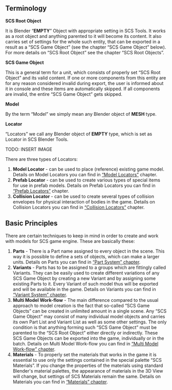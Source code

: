 ## Terminology

**SCS Root Object**

It is Blender “**EMPTY**” Object with appropriate setting in SCS Tools. It works as a root object and anything parented to it will become its content. It also carries set of settings for the whole such entity, that can be exported in a result as a “SCS Game Object” (see the chapter “SCS Game Object” below). For more details on “SCS Root Object” see the chapter “SCS Root Objects”.


**SCS Game Object**

This is a general term for a unit, which consists of properly set “SCS Root Object” and its valid content. If one or more components from this entity are for any reason considered invalid during export, the user is informed about it in console and these items are automatically skipped. If all components are invalid, the entire “SCS Game Object” gets skipped.


**Model**

By the term “Model” we simply mean any Blender object of **MESH** type.


**Locator**

“Locators” we call any Blender object of **EMPTY** type, which is set as Locator in SCS Blender Tools.

TODO: INSERT IMAGE

There are three types of Locators:

1. **Model Locator** - can be used to place (reference) existing game model. Details on Model Locators you can find in [“Model Locators”](URL) chapter.
2. **Prefab Locator** - can be used to create various types of special items for use in prefab models. Details on Prefab Locators you can find in [“Prefab Locators”](URL) chapter.
3. **Collision Locator** - can be used to create several types of collision envelopes for physical interaction of bodies in the game. Details on Collision Locators you can find in [“Collision Locators”](URL) chapter.


## Basic Principles

There are certain techniques to keep in mind in order to create and work with models for SCS game engine. These are basically these:

1. **Parts** - There is a Part name assigned to every object in the scene. This way it is possible to define a sets of objects, which can make a larger units. Details on Parts you can find in [“Part System” chapter](URL).
2. **Variants** - Parts has to be assigned to a groups which are fittingly called Variants. They can be easily used to create different variations of any SCS Game Object by creating a new Variant and by assigning some existing Parts to it. Every Variant of such model thus will be exported and will be available in the game. Details on Variants you can find in [“Variant System” chapter](URL).
3. **Multi Model Work-flow** - The main difference compared to the usual approach to model creation is the fact that so-called “SCS Game Objects” can be created in unlimited amount in a single scene. Any “SCS Game Object” may consist of many individual model objects and carries its own Part List and Variant List as well as some other settings. The only condition is that anything forming such “SCS Game Object” must be parented to the “SCS Root Object” either directly or indirectly. These SCS Game Objects can be exported into the game, individually or in the batch. Details on Multi Model Work-flow you can find in [“Multi Model Work-flow” chapter](URL).
4. **Materials** - To properly set the materials that works in the game it is essential to use only the settings contained in the special palette “SCS Materials”. If you change the properties of the materials using standard Blender's material palettes, the appearance of materials in the 3D View will change, but settings of SCS Materials remain the same. Details on Materials you can find in [“Materials” chapter](URL).